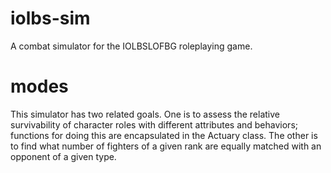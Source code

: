 # iolbs-sim
A combat simulator for the IOLBSLOFBG roleplaying game.

# modes
This simulator has two related goals. One is to assess the relative survivability of character roles with different attributes and behaviors; functions for doing this are encapsulated in the Actuary class. The other is to find what number of fighters of a given rank are equally matched with an opponent of a given type.

